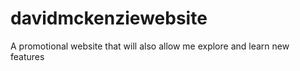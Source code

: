 # davidmckenziewebsite
A promotional website that will also allow me explore and learn new features
